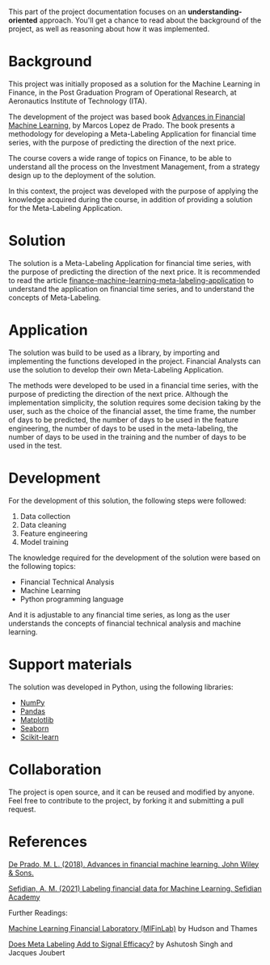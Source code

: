 This part of the project documentation focuses on an **understanding-oriented**
approach. You'll get a chance to read about the background of the project, as well as
reasoning about how it was implemented.

# Background

This project was initially proposed as a solution for the Machine Learning in Finance,
in the Post Graduation Program of Operational Research, at Aeronautics Institute of
Technology (ITA).

The development of the project was based book
[Advances in Financial Machine Learning](
https://www.wiley.com/en-us/Advances+in+Financial+Machine+Learning-p-9781119482086),
by Marcos Lopez de Prado. The book presents a methodology for developing a
Meta-Labeling Application for financial time series, with the purpose of predicting
the direction of the next price.

The course covers a wide range of topics on Finance, to be able to understand all
the process on the Investment Management, from a strategy design up to the deployment
of the solution.

In this context, the project was developed with the purpose of applying the
knowledge acquired during the course, in addition of providing a solution for the
Meta-Labeling Application.

# Solution

The solution is a Meta-Labeling Application for financial time series, with the
purpose of predicting the direction of the next price. It is recommended to read
the article [finance-machine-learning-meta-labeling-application](
/materials/lima2023finance.pdf) to understand the application on financial
time series, and to understand the concepts of Meta-Labeling.

# Application

The solution was build to be used as a library, by importing and implementing the
functions developed in the project. Financial Analysts can use the solution to
develop their own Meta-Labeling Application.

The methods were developed to be used in a financial time series, with the purpose
of predicting the direction of the next price. Although the implementation simplicity,
the solution requires some decision taking by the user, such as the choice of the
financial asset, the time frame, the number of days to be predicted, the number of
days to be used in the feature engineering, the number of days to be used in the
meta-labeling, the number of days to be used in the training and the number of days
to be used in the test.

# Development

For the development of this solution, the following steps were followed:

1. Data collection
2. Data cleaning
3. Feature engineering
4. Model training

The knowledge required for the development of the solution were based on the
following topics:

- Financial Technical Analysis
- Machine Learning
- Python programming language

And it is adjustable to any financial time series, as long as the user
understands the concepts of financial technical analysis and machine learning.

# Support materials

The solution was developed in Python, using the following libraries:

- [NumPy](https://numpy.org/)
- [Pandas](https://pandas.pydata.org/)
- [Matplotlib](https://matplotlib.org/)
- [Seaborn](https://seaborn.pydata.org/)
- [Scikit-learn](https://scikit-learn.org/stable/)

# Collaboration

The project is open source, and it can be reused and modified by anyone. Feel free
to contribute to the project, by forking it and submitting a pull request.

# References

[De Prado, M. L. (2018). Advances in financial machine learning. John Wiley & Sons.](
https://www.wiley.com/en-us/Advances+in+Financial+Machine+Learning-p-9781119482086)

[Sefidian, A. M. (2021) Labeling financial data for Machine Learning. Sefidian Academy](
    https://www.sefidian.com/2021/06/26/labeling-financial-data-for-machine-learning/)

Further Readings:

[Machine Learning Financial Laboratory (MlFinLab)](
    https://github.com/hudson-and-thames/mlfinlab
) by Hudson and Thames

[Does Meta Labeling Add to Signal Efficacy?](
https://hudsonthames.org/does-meta-labeling-add-to-signal-efficacy-triple-barrier-method/
) by Ashutosh Singh and Jacques Joubert
